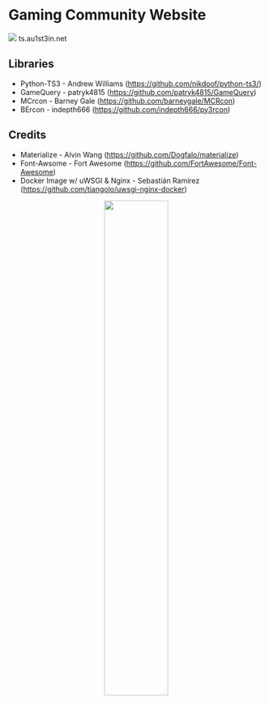 Gaming Community Website
=============================

![](https://raw.githubusercontent.com/Au1st3in/au1st3in.net/master/screenshot.png)
ts.au1st3in.net

## Libraries
* Python-TS3 - Andrew Williams (https://github.com/nikdoof/python-ts3/)
* GameQuery - patryk4815 (https://github.com/patryk4815/GameQuery)
* MCrcon - Barney Gale (https://github.com/barneygale/MCRcon)
* BErcon - indepth666 (https://github.com/indepth666/py3rcon)

## Credits
* Materialize - Alvin Wang (https://github.com/Dogfalo/materialize)
* Font-Awsome - Fort Awesome (https://github.com/FortAwesome/Font-Awesome)
* Docker Image w/ uWSGI & Nginx - Sebastián Ramírez (https://github.com/tiangolo/uwsgi-nginx-docker)

<p align="center">
  <a href="https://hub.docker.com/r/au1st3in/au1st3in.net/" target="_blank" rel="noopener noreferrer">
    <img src="https://raw.githubusercontent.com/Au1st3in/au1st3in.net/master/docker.png?raw=true" width="50%" height="50%" />
  </a>
</p>
